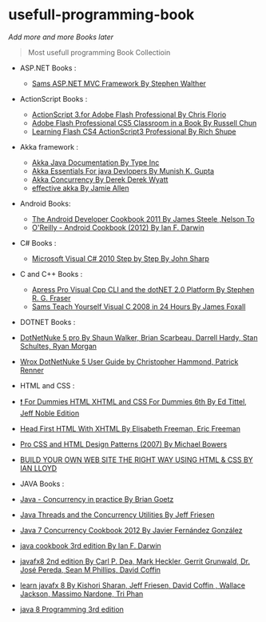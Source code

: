 # usefull-programming-book

_Add more and more Books later_
>Most usefull programming Book Collectioin 


* ASP.NET Books :
  * [Sams ASP.NET MVC Framework By Stephen Walther](https://github.com/abbashosseini/usefull-programming-book-/blob/master/ASP.NET/Sams.ASP.NET.MVC.Framework.Unleashed.Dec.2009.pdf)
  

* ActionScript Books :
  * [ActionScript 3.for Adobe Flash Professional By Chris Florio](https://github.com/abbashosseini/usefull-programming-book-/blob/master/ActionScript/ActionScript%203.0%20for%20Adobe%20Flash%20Professional%20CS5%20Classroom%20in%20a%20Book.pdf)
  * [Adobe Flash Professional CS5 Classroom in a Book By Russell Chun](https://github.com/abbashosseini/usefull-programming-book-/blob/master/ActionScript/Adobe_Flash_Professional_CS5_Classroom_in_a_Book.pdf)
  * [Learning Flash CS4 ActionScript3 Professional By Rich Shupe](https://github.com/abbashosseini/usefull-programming-book-/blob/master/ActionScript/Learning%20Flash%20CS4%20%26%20ActionScript3%20%20Professional.pdf)

* Akka framework :
  * [Akka Java Documentation By Type Inc](https://github.com/abbashosseini/usefull-programming-book-/blob/master/Akka/AkkaJava.pdf)
  * [Akka Essentials For java Devlopers By Munish K. Gupta](https://github.com/abbashosseini/usefull-programming-book-/blob/master/Akka/Packtpub.Akka.Essentials.Oct.2012.pdf)
  * [Akka Concurrency By Derek Derek Wyatt ](https://github.com/abbashosseini/usefull-programming-book-/blob/master/Akka/artima.akka.concurrency.oct.2012.pdf)
  * [effective akka By Jamie Allen](https://github.com/abbashosseini/usefull-programming-book-/blob/master/Akka/effective%20akka.pdf)

* Android Books:
  * [The Android Developer Cookbook 2011 By James Steele
,Nelson To](https://github.com/abbashosseini/usefull-programming-book-/blob/master/Android/The_Android_Developer_Cookbook_2011.pdf)
  * [O'Reilly - Android Cookbook (2012) By Ian F. Darwin](https://github.com/abbashosseini/usefull-programming-book-/blob/master/Android/%5BO%60Reilly%5D%20-%20Android%20Cookbook%20(2012)%20-%20%5BDarwin%5D.pdf)

* C# Books :
  * [Microsoft Visual C# 2010 Step by Step By John Sharp](https://github.com/abbashosseini/usefull-programming-book-/blob/master/C%23/Microsoft%20Visual%20C%23%202010%20Step%20by%20Step.pdf)

* C and C++ Books :
  * [Apress Pro Visual Cpp CLI and the dotNET 2.0 Platform By Stephen R. G. Fraser](https://github.com/abbashosseini/usefull-programming-book-/blob/master/C%26%26C%2B%2B/Apress_Pro_Visual_Cpp_CLI_and_the_dot_NET_2.0_Platform.pdf)
  * [Sams Teach Yourself Visual C 2008 in 24 Hours By James Foxall](https://github.com/abbashosseini/usefull-programming-book-/blob/master/C%26%26C%2B%2B/Sams_Teach_Yourself_Visual_C__2008_in_24_Hours(rasekhoon.net).pdf)

* DOTNET Books :
 * [DotNetNuke 5 pro By Shaun Walker, Brian Scarbeau, Darrell Hardy, Stan Schultes, Ryan Morgan](https://github.com/abbashosseini/usefull-programming-book-/blob/master/DotNet/DotNetNuke_5_pro.pdf)
 * [Wrox DotNetNuke 5 User Guide by Christopher Hammond, Patrick Renner](https://github.com/abbashosseini/usefull-programming-book-/blob/master/DotNet/Wrox.DotNetNuke.5.User.Guide.9780470462577.pdf)
 
* HTML and CSS :
 * [:exclamation: For Dummies HTML XHTML and CSS For Dummies 6th By Ed Tittel, Jeff Noble Edition](https://github.com/abbashosseini/usefull-programming-book-/blob/master/HTML%26%26CSS/:D%20For.Dummies.HTML.XHTML.and.CSS.For.Dummies.6th.Edition.May.2008.pdf)
 * [Head First HTML With XHTML By Elisabeth Freeman, Eric Freeman](https://github.com/abbashosseini/usefull-programming-book-/blob/master/HTML%26%26CSS/Head%20First%20HTML%20with%20CSS%20%26%20XHTML.pdf)
 * [Pro CSS and HTML Design Patterns (2007) By Michael Bowers](https://github.com/abbashosseini/usefull-programming-book-/blob/master/HTML%26%26CSS/Pro%20CSS%20and%20HTML%20Design%20Patterns%20(2007)%20BBL%20%5B1590598040%5D%20www.FDL.ir.pdf)
 * [BUILD YOUR OWN WEB SITE THE RIGHT WAY USING HTML & CSS BY IAN LLOYD](https://github.com/abbashosseini/usefull-programming-book-/blob/master/HTML%26%26CSS/WebSiteCSS.pdf)
 
* JAVA Books :
 * [Java - Concurrency in practice By Brian Goetz](https://github.com/abbashosseini/usefull-programming-book-/blob/master/Java/Java%20-%20Concurrency%20in%20practice.pdf) 
 * [Java Threads and the Concurrency Utilities By Jeff Friesen ](https://github.com/abbashosseini/usefull-programming-book-/blob/master/Java/Java%20Threads%20and%20the%20Concurrency%20Utilities.pdf)
 * [Java 7 Concurrency Cookbook 2012 By Javier Fernández González](https://github.com/abbashosseini/usefull-programming-book-/blob/master/Java/Packt.Publishing.Java.7.Concurrency.Cookbook.2012.pdf)
 * [java cookbook 3rd edition By Ian F. Darwin ](https://github.com/abbashosseini/usefull-programming-book-/blob/master/Java/java.cookbook.3rd.edition.jul.2014.pdf)
 * [javafx8 2nd edition By Carl P. Dea, Mark Heckler, Gerrit Grunwald, Dr. José Pereda, Sean M Phillips, David Coffin](https://github.com/abbashosseini/usefull-programming-book-/blob/master/Java/javafx%208%2C%202nd%20edition.pdf)
 * [learn javafx 8 By Kishori Sharan, Jeff Friesen, David Coffin , Wallace Jackson, Massimo Nardone, Tri Phan](https://github.com/abbashosseini/usefull-programming-book-/blob/master/Java/learn%20javafx%208.pdf)
 * [java 8 Programming 3rd edition](https://github.com/abbashosseini/usefull-programming-book-/blob/master/Java/pro%20java%208%20programming%2C%203rd%20edition.pdf)
